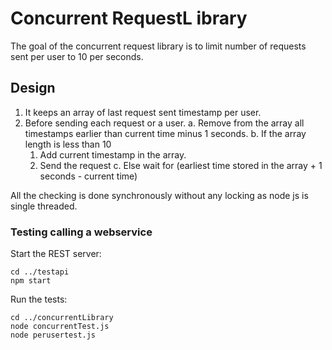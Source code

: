 # Concurrent RequestL ibrary

The goal of the concurrent request library is to limit number of requests
sent per user to 10 per seconds.

## Design

1. It keeps an array of last request sent timestamp per user.
2. Before sending each request or a user.
  a. Remove from the array all timestamps earlier than current time minus 1 seconds.
  b. If the array length is less than 10
     1. Add current timestamp in the array.
     2. Send the request
  c. Else wait for (earliest time stored in the array + 1 seconds - current time)

All the checking is done synchronously without any locking as node js is single threaded.

### Testing calling a webservice

Start the REST server:

    cd ../testapi
    npm start


Run the tests:


    cd ../concurrentLibrary
    node concurrentTest.js
    node perusertest.js

